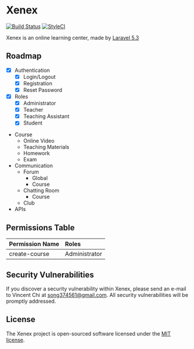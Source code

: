 # Xenex

[![Build Status](https://travis-ci.org/ChiVincent/xenex.svg?branch=master)](https://travis-ci.org/ChiVincent/xenex)
[![StyleCI](https://styleci.io/repos/70693192/shield?branch=master)](https://styleci.io/repos/70693192)

Xenex is an online learning center, made by [Laravel 5.3](https://laravel.com)

## Roadmap

- [x] Authentication
    * [x] Login/Logout
    * [x] Registration
    * [x] Reset Password
- [x] Roles
    - [x] Administrator
    - [x] Teacher
    - [x] Teaching Assistant
    - [x] Student
- Course
    - Online Video
    - Teaching Materials
    - Homework
    - Exam
- Communication
    - Forum
        - Global
        - Course
    - Chatting Room
        - Course
    - Club
- APIs

## Permissions Table

| Permission Name | Roles |
| :-- | :-- |
| create-course | Administrator |

## Security Vulnerabilities

If you discover a security vulnerability within Xenex, please send an e-mail to Vincent Chi at song374561@gmail.com. All security vulnerabilities will be promptly addressed.

## License

The Xenex project is open-sourced software licensed under the [MIT license](http://opensource.org/licenses/MIT).
